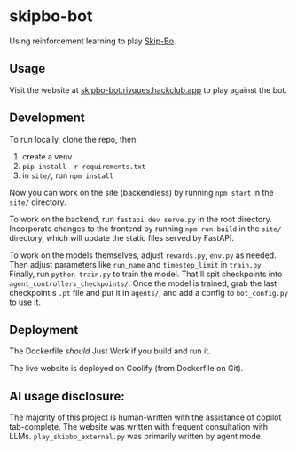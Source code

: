 # skipbo-bot
Using reinforcement learning to play [Skip-Bo](https://en.wikipedia.org/wiki/Skip-Bo).

## Usage
Visit the website at [skipbo-bot.rivques.hackclub.app](https://skipbo-bot.rivques.hackclub.app) to play against the bot.

## Development
To run locally, clone the repo, then:
1. create a venv
2. `pip install -r requirements.txt`
3. in `site/`, run `npm install`

Now you can work on the site (backendless) by running `npm start` in the `site/` directory.

To work on the backend, run `fastapi dev serve.py` in the root directory. Incorporate changes to the frontend by running `npm run build` in the `site/` directory, which will update the static files served by FastAPI.

To work on the models themselves, adjust `rewards.py`, `env.py` as needed. Then adjust parameters like `run_name` and `timestep_limit` in `train.py`. Finally, run `python train.py` to train the model. That'll spit checkpoints into `agent_controllers_checkpoints/`. Once the model is trained, grab the last checkpoint's `.pt` file and put it in `agents/`, and add a config to `bot_config.py` to use it.

## Deployment
The Dockerfile _should_ Just Work if you build and run it.

The live website is deployed on Coolify (from Dockerfile on Git).

## AI usage disclosure:
The majority of this project is human-written with the assistance of copilot tab-complete. The website was written with frequent consultation with LLMs. `play_skipbo_external.py` was primarily written by agent mode.